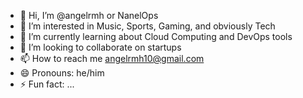 - 👋 Hi, I’m @angelrmh or NanelOps
- 👀 I’m interested in Music, Sports, Gaming, and obviously Tech
- 🌱 I’m currently learning about Cloud Computing and DevOps tools
- 💞️ I’m looking to collaborate on startups
- 📫 How to reach me angelrmh10@gmail.com
- 😄 Pronouns: he/him
- ⚡ Fun fact: ...

<!---
angelrmh/angelrmh is a ✨ special ✨ repository because its `README.md` (this file) appears on your GitHub profile.
You can click the Preview link to take a look at your changes.
--->
